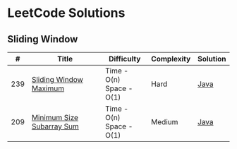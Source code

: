 LeetCode Solutions
========

## Sliding Window
| # | Title | Difficulty | Complexity | Solution |
|---|-------|------------|------|----------|
| 239  | [Sliding Window Maximum](https://leetcode.com/problems/sliding-window-maximum/) | Time - O(n) <br> Space - O(1)| Hard | [Java](./src/main/java/leetcode/SlidingWindowMaximum.java) |
| 209  | [Minimum Size Subarray Sum](https://leetcode.com/problems/minimum-size-subarray-sum/) | Time - O(n) <br> Space - O(1)| Medium | [Java](./src/main/java/leetcode/MinimumSizeSubArraySum.java) |

